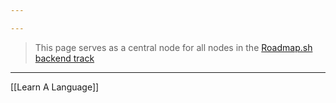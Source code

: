 ```yaml
---

---
```

>This page serves as a central node for all nodes in the [Roadmap.sh backend track](https://roadmap.sh/backend)
---

[[Learn A Language]]
